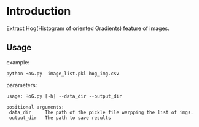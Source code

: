 # Introduction

Extract Hog(Histogram of oriented Gradients) feature of images.

## Usage

example:

```shell
python HoG.py  image_list.pkl hog_img.csv
```

parameters:

 ```shell
 usage: HoG.py [-h] --data_dir --output_dir

 positional arguments:
  data_dir     The path of the pickle file warpping the list of imgs.
  output_dir   The path to save results
 ```
